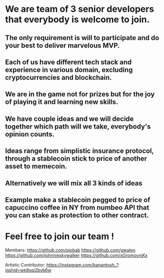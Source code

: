 # We are team of 3 senior developers that everybody is welcome to join.
## The only requirement is will to participate and do your best to deliver marvelous MVP.
## Each of us have different tech stack and experience in various domain, excluding cryptocurrencies and blockchain.
## We are in the game not for prizes but for the joy of playing it and learning new skills.
## We have couple ideas and we will decide together which path will we take, everybody's opinion counts.
## Ideas range from simplistic insurance protocol, through a stablecoin stick to price of another asset to memecoin.
## Alternatively we will mix all 3 kinds of ideas 
## Example make a stablecoin pegged to price of capuccino coffee in NY from numbeo API that you can stake as protection to other contract.
# Feel free to join our team !

Members:
https://github.com/piobab
https://github.com/gwalen
https://github.com/johnnieskywalker
https://github.com/xGromovniKx

Artistic Contributor:
https://instagram.com/banantosh_?igshid=wk8sqj2byb6w
